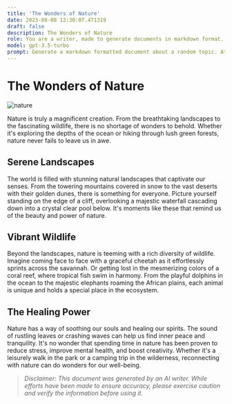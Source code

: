 ```yaml
---
title: 'The Wonders of Nature'
date: 2023-08-08 12:30:07.471319
draft: false
description: The Wonders of Nature
role: You are a writer, made to generate documents in markdown format. It is very important that all of the documents you generate are in valid markdown format.
model: gpt-3.5-turbo
prompt: Generate a markdown formatted document about a random topic. At the bottom, include a disclaimer explaining that the document was generated by you. The first line of the document should be the title. Make sure that the entire document is in proper markdown format, using a mix of various tags to make the document visually appealing.
---
```


# The Wonders of Nature

![nature](https://images.unsplash.com/photo-1527900487532-55ded3b8a45d?ixlib=rb-1.2.1&auto=format&fit=crop&w=1950&q=80)

Nature is truly a magnificent creation. From the breathtaking landscapes to the fascinating wildlife, there is no shortage of wonders to behold. Whether it's exploring the depths of the ocean or hiking through lush green forests, nature never fails to leave us in awe. 

## Serene Landscapes

The world is filled with stunning natural landscapes that captivate our senses. From the towering mountains covered in snow to the vast deserts with their golden dunes, there is something for everyone. Picture yourself standing on the edge of a cliff, overlooking a majestic waterfall cascading down into a crystal clear pool below. It's moments like these that remind us of the beauty and power of nature.

## Vibrant Wildlife

Beyond the landscapes, nature is teeming with a rich diversity of wildlife. Imagine coming face to face with a graceful cheetah as it effortlessly sprints across the savannah. Or getting lost in the mesmerizing colors of a coral reef, where tropical fish swim in harmony. From the playful dolphins in the ocean to the majestic elephants roaming the African plains, each animal is unique and holds a special place in the ecosystem.

## The Healing Power

Nature has a way of soothing our souls and healing our spirits. The sound of rustling leaves or crashing waves can help us find inner peace and tranquility. It's no wonder that spending time in nature has been proven to reduce stress, improve mental health, and boost creativity. Whether it's a leisurely walk in the park or a camping trip in the wilderness, reconnecting with nature can do wonders for our well-being.

> *Disclaimer: This document was generated by an AI writer. While efforts have been made to ensure accuracy, please exercise caution and verify the information before using it.*